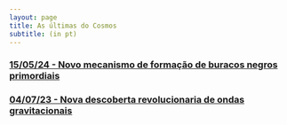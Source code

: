 ```yaml
---
layout: page
title: As últimas do Cosmos
subtitle: (in pt)
---
```


### [15/05/24 - Novo mecanismo de formação de buracos negros primordiais](https://rzferreira.github.io/utopolis/2024-05-15-NovoPBHmechanism)
### [04/07/23 - Nova descoberta revolucionaria de ondas gravitacionais](https://rzferreira.github.io/utopolis/2024-05-16-NovadescobertaDeOndasGravitacionais)



